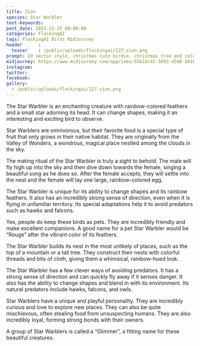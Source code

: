 ```yaml
---
title: Zion
species: Star Warbler
text-keywords: 
post_date: 2022-12-25 00:00:00
categories: FlockingAI
tags: FlockingAI Birds MidJourney 
header      :
  teaser    : /public/uploads/flockingai/127-zion.png
prompt: 2d vector style, christmas cute birdie, christmas tree and colorful lights, incredibly high detail, pixar style, vivid color, natural light, simple background with pure color , on a white background
midjourney: https://www.midjourney.com/app/jobs/55b2dc42-3693-4598-b65b-f1acff7ca2b0
instagram: 
twitter: 
facebook: 
gallery: 
  - /public/uploads/flockingai/127-zion.png
---
```



The Star Warbler is an enchanting creature with rainbow-colored feathers and a small star adorning its head. It can change shapes, making it an interesting and exciting bird to observe.

Star Warblers are omnivorous, but their favorite food is a special type of fruit that only grows in their native habitat. They are originally from the Valley of Wonders, a wondrous, magical place nestled among the clouds in the sky.

The mating ritual of the Star Warbler is truly a sight to behold. The male will fly high up into the sky and then dive down towards the female, singing a beautiful song as he does so. After the female accepts, they will settle into the nest and the female will lay one large, rainbow-colored egg.

The Star Warbler is unique for its ability to change shapes and its rainbow feathers. It also has an incredibly strong sense of direction, even when it is flying in unfamiliar territory. Its special adaptations help it to avoid predators such as hawks and falcons.

Yes, people do keep these birds as pets. They are incredibly friendly and make excellent companions. A good name for a pet Star Warbler would be “Rouge” after the vibrant color of its feathers.

The Star Warbler builds its nest in the most unlikely of places, such as the top of a mountain or a tall tree. They construct their nests with colorful threads and bits of cloth, giving them a whimsical, rainbow-hued look.

The Star Warbler has a few clever ways of avoiding predators. It has a strong sense of direction and can quickly fly away if it senses danger. It also has the ability to change shapes and blend in with its environment. Its natural predators include hawks, falcons, and owls.

Star Warblers have a unique and playful personality. They are incredibly curious and love to explore new places. They can also be quite mischievous, often stealing food from unsuspecting humans. They are also incredibly loyal, forming strong bonds with their owners.

A group of Star Warblers is called a “Glimmer”, a fitting name for these beautiful creatures.
